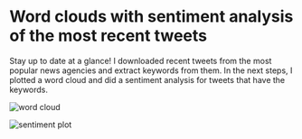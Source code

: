 # Word clouds with sentiment analysis of the most recent tweets
Stay up to date at a glance!  I downloaded recent tweets from the most popular news agencies and extract keywords from them. In the next steps, I plotted a word cloud and did a sentiment analysis for tweets that have the keywords.


![word cloud](https://user-images.githubusercontent.com/16141443/160400561-9a1a7ddc-60ce-4f15-a907-2299fc794b5c.png)


![sentiment plot](https://user-images.githubusercontent.com/16141443/160400527-9c8b3ae4-209b-410f-887d-cbd04f883924.png)
